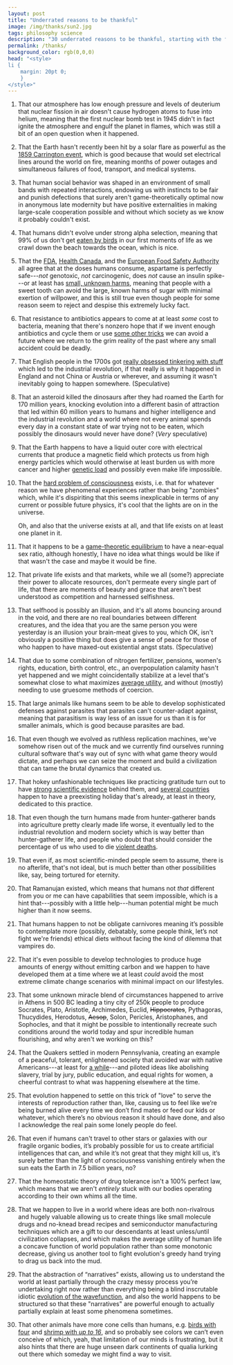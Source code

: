 ```yaml
---
layout: post
title: "Underrated reasons to be thankful"
image: /img/thanks/sun2.jpg
tags: philosophy science
description: "30 underrated reasons to be thankful, starting with the fact that atomic bombs don't ignite the atmosphere"
permalink: /thanks/
background_color: rgb(0,0,0)
head: "<style>
li {
    margin: 20pt 0;
    }
</style>"
---
```


1. That our atmosphere has low enough pressure and levels of deuterium that nuclear fission in air doesn't cause hydrogen atoms to fuse into helium, meaning that the first nuclear bomb test in 1945 didn't in fact ignite the atmosphere and engulf the planet in flames, which was still a bit of an open question when it happened.

2. That the Earth hasn't recently been hit by a solar flare as powerful as the [1859 Carrington event](https://en.wikipedia.org/wiki/Carrington_Event), which is good because that would set electrical lines around the world on fire, meaning months of power outages and simultaneous failures of food, transport, and medical systems.

3. That human social behavior was shaped in an environment of small bands with repeated interactions, endowing us with instincts to be fair and punish defections that surely aren't game-theoretically optimal now in anonymous late modernity but have positive externalities in making large-scale cooperation possible and without which society as we know it probably couldn't exist.

4. That humans didn't evolve under strong alpha selection, meaning that 99% of us don't get [eaten by birds](https://en.wikipedia.org/wiki/Sea_turtle#Predators_and_disease) in our first moments of life as we crawl down the beach towards the ocean, which is nice.

5. That the [FDA](https://www.fda.gov/food/food-additives-petitions/additional-information-about-high-intensity-sweeteners-permitted-use-food-united-states), [Health Canada](https://www.canada.ca/en/health-canada/services/food-nutrition/food-safety/food-additives/sugar-substitutes/aspartame-artificial-sweeteners.html), and the [European Food Safety Authority](https://www.efsa.europa.eu/en/topics/topic/sweeteners) all agree that at the doses humans consume, aspartame is perfectly safe---*not* genotoxic, *not* carcinogenic, does *not* cause an insulin spike---or at least has [small, unknown harms](https://doi.org/10.1136/bmj.k4718), meaning that people with a sweet tooth can avoid the large, known harms of sugar with minimal exertion of willpower, and this is still true even though people for some reason seem to reject and despise this extremely lucky fact.

6. That resistance to antibiotics appears to come at at least *some* cost to bacteria, meaning that there's nonzero hope that if we invent enough antibiotics and cycle them or use [some other tricks](https://doi.org/10.1038/s41467-017-01532-1) we can avoid a future where we return to the grim reality of the past where any small accident could be deadly.

7. That English people in the 1700s got [really obsessed tinkering with stuff](https://www.imf.org/external/pubs/ft/fandd/2017/03/book3.htm) which led to the industrial revolution, if that really is why it happened in England and not China or Austria or wherever, and assuming it wasn't inevitably going to happen somewhere. (Speculative)

8. That an asteroid killed the dinosaurs after they had roamed the Earth for 170 million years,  knocking evolution into a different basin of attraction that led within 60 million years to humans and higher intelligence and the industrial revolution and a world where not every animal spends every day in a constant state of war trying not to be eaten, which possibly the dinosaurs would never have done? (*Very* speculative)

9. That the Earth happens to have a liquid outer core with electrical currents that produce a magnetic field which protects us from high energy particles which would otherwise at least burden us with more cancer and higher [genetic load](https://en.wikipedia.org/wiki/Genetic_load) and possibly even make life impossible.

10. That the [hard problem of consciousness](https://en.wikipedia.org/wiki/Hard_problem_of_consciousness) exists, i.e. that for whatever reason we have phenomenal experiences rather than being "zombies" which, while it's dispiriting that this seems inexplicable in terms of any current or possible future physics, it's cool that the lights are on in the universe.

    Oh, and also that the universe exists at all, and that life exists on at least one planet in it.

11. That it happens to be a [game-theoretic equilibrium](https://en.wikipedia.org/wiki/Fisher%27s_principle) to have a near-equal sex ratio, although honestly, I have no idea what things would be like if that wasn't the case and maybe it would be fine.

12. That private life exists and that markets, while we all (some?) appreciate their power to allocate resources, don't permeate every single part of life, that there are moments of beauty and grace that aren't best understood as competition and harnessed selfishness.

13. That selfhood is possibly an illusion, and it's all atoms bouncing around in the void, and there are no real boundaries between different creatures, and the idea that you are the same person you were yesterday is an illusion your brain-meat gives to you, which OK, isn't obviously a positive thing but does give a sense of peace for those of who happen to have maxed-out existential angst stats. (Speculative)

14. That due to some combination of nitrogen fertilizer, pensions, women's rights, education, birth control, etc., an overpopulation calamity hasn't yet happened and we might coincidentally stabilize at a level that's somewhat close to what maximizes [average utility](https://dynomight.net/2020/10/19/its-hard-to-use-utility-maximization-to-justify-creating-new-sentient-beings/), and without (mostly) needing to use gruesome methods of coercion.

15. That large animals like humans seem to be able to develop sophisticated defenses against parasites that parasites can't counter-adapt against, meaning that parasitism is way less of an issue for us than it is for smaller animals, which is good because parasites are bad.

16. That even though we evolved as ruthless replication machines, we've somehow risen out of the muck and we currently find ourselves running cultural software that's way out of sync with what game theory would dictate, and perhaps we can seize the moment and build a civilization that can tame the brutal dynamics that created us.

17. That hokey unfashionable techniques like practicing gratitude turn out to have [strong scientific evidence](https://en.wikipedia.org/wiki/Gratitude#Psychological_interventions) behind them, and [several countries](https://en.wikipedia.org/wiki/Thanksgiving) happen to have a preexisting holiday that's already, at least in theory, dedicated to this practice.

18. That even though the turn humans made from hunter-gatherer bands into agriculture pretty clearly made life worse, it eventually led to the industrial revolution and modern society which is way better than hunter-gatherer life, and people who doubt that should consider the percentage of us who used to die [violent deaths](https://en.wikipedia.org/wiki/The_Better_Angels_of_Our_Nature).

19. That even if, as most scientific-minded people seem to assume, there is no afterlife, that's not ideal, but is much better than other possibilities like, say, being tortured for eternity.

20. That Ramanujan existed, which means that humans not *that* different from you or me can have capabilities that seem impossible, which is a hint that---possibly with a little help---human potential might be much higher than it now seems.

21. That humans happen to not be obligate carnivores meaning it’s possible to contemplate more (possibly, debatably, some people think, let’s not fight we're friends) ethical diets without facing the kind of dilemma that vampires do.

22. That it's even possible to develop technologies to produce huge amounts of energy without emitting carbon and we happen to have developed them at a time where we at least *could* avoid the most extreme climate change scenarios with minimal impact on our lifestyles.

23. That some unknown miracle blend of circumstances happened to arrive in Athens in 500 BC leading a tiny city of 250k people to produce Socrates, Plato, Aristotle, Archimedes, Euclid, ~~Hippocrates~~, Pythagoras, Thucydides, Herodotus, ~~Aesop~~, Solon, Pericles, Aristophanes, and Sophocles, and that it might be possible to intentionally recreate such conditions around the world today and spur incredible human flourishing, and why aren't we working on this?

24. That the Quakers settled in modern Pennsylvania, creating an example of a peaceful, tolerant, enlightened society that avoided war with native Americans---at least for [a while](https://en.wikipedia.org/wiki/Penn%27s_Creek_massacre)---and piloted ideas like abolishing slavery, trial by jury, public education, and equal rights for women, a cheerful contrast to what was happening elsewhere at the time.

25. That evolution happened to settle on this trick of "love" to serve the interests of reproduction rather than, like, causing us to feel like we’re being burned alive every time we don’t find mates or feed our kids or whatever, which there’s no obvious reason it should have done, and also I acknowledge the real pain some lonely people do feel.

26. That even if humans can't travel to other stars or galaxies with our fragile organic bodies, it’s probably possible for us to create artificial intelligences that can, and while it’s not great that they might kill us, it’s surely better than the light of consciousness vanishing entirely when the sun eats the Earth in 7.5 billion years, no?

27. That the homeostatic theory of drug tolerance isn't a 100% perfect law, which means that we aren't *entirely* stuck with our bodies operating according to their own whims all the time.

28. That we happen to live in a world where ideas are both non-rivalrous and hugely valuable allowing us to create things like small molecule drugs and no-knead bread recipes and semiconductor manufacturing techniques which are a gift to our descendants at least unless/until civilization collapses, and which makes the average utility of human life a concave function of world population rather than some monotonic decrease, giving us another tool to fight evolution's greedy hand trying to drag us back into the mud.

29. That the abstraction of “narratives” exists, allowing us to understand the world at least partially through the crazy messy process you’re undertaking right now rather than everything being a blind inscrutable idiotic [evolution of the wavefunction](https://en.wikipedia.org/wiki/Schr%C3%B6dinger_equation), and also the world happens to be structured so that these "narratives" are powerful enough to actually partially explain at least some phenomena sometimes.

30. That other animals have more cone cells than humans, e.g. [birds with four](https://en.wikipedia.org/wiki/Bird_vision#Light_perception) and [shrimp with *up to 16*](https://www.theatlantic.com/science/archive/2018/04/mantis-shrimp-eye-camera/557195/), and so probably see colors we can’t even conceive of which, yeah, that limitation of our minds is frustrating, but it also hints that there are huge unseen dark continents of qualia lurking out there which someday we might find a way to visit.